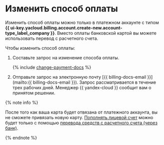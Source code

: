 # Изменить способ оплаты

Изменить способ оплаты можно только в платежном аккаунте с типом **{{ ui-key.yacloud.billing.account.create-new.account-type_label_company }}**. Вместо оплаты банковской картой вы можете использовать перевод с расчетного счета.

Чтобы изменить способ оплаты:

1. Составьте запрос на изменение способа оплаты.


   {% include [change-payment-docs](../_includes/change-payment-docs.md) %}


1. Отправьте запрос на электронную почту [{{ billing-docs-email }}](mailto:{{ billing-docs-email }}). Запрос рассматривается в течение трех рабочих дней. Менеджер {{ yandex-cloud }} сообщит вам о принятом решении.

{% note info %}

После того как ваша карта будет отвязана от платежного аккаунта, вы не сможете привязать новую карту. [Пополнять лицевой счет](../operations/pay-the-bill.md) можно будет только с помощью [перевода средств с расчетного счета (через банк)](../payment/payment-methods-business.md).

{% endnote %}
